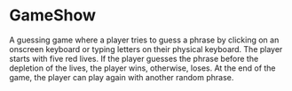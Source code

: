 # GameShow
 A guessing game where a player tries to guess a phrase by clicking on an onscreen keyboard or typing letters on their physical keyboard. The player starts with five red lives. If the player guesses the phrase before the depletion of the lives, the player wins, otherwise, loses. At the end of the game, the player can play again with another random phrase.
